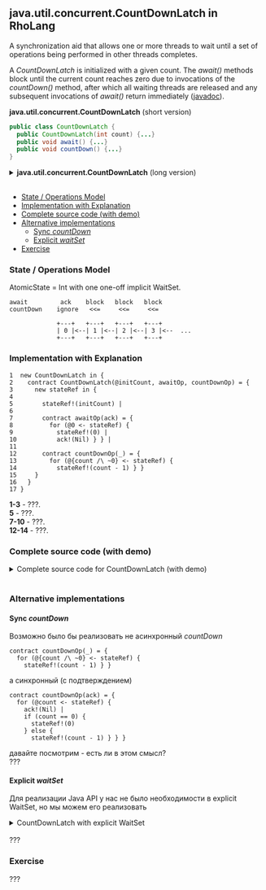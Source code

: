 ## java.util.concurrent.CountDownLatch in RhoLang

A synchronization aid that allows one or more threads to wait until a set of operations being performed in other threads completes. 

A *CountDownLatch* is initialized with a given count. The *await()* methods block until the current count reaches zero due to invocations of the *countDown()* method, after which all waiting threads are released and any subsequent invocations of *await()* return immediately ([javadoc](https://docs.oracle.com/javase/9/docs/api/java/util/concurrent/CountDownLatch.html)). 
  
**java.util.concurrent.CountDownLatch** (short version)   
```java
public class CountDownLatch {
  public CountDownLatch(int count) {...}  
  public void await() {...}  
  public void countDown() {...}	  
}

```  

<details><summary><b>java.util.concurrent.CountDownLatch</b> (long version)</summary><p>

```java
public class CountDownLatch {
  // Constructs a CountDownLatch initialized with the given count.
  public CountDownLatch(int count) {...}
  
  // Causes the current thread to wait until the latch has counted down to zero.
  public void await() {...}
  
  // Decrements the count of the latch, releasing all waiting threads if the count reaches zero.
  public void countDown() {...}
  
  // Returns the current count.
  public long getCount() {...}
}
```
</p></details><br/>

- [State / Operations Model](#state--operations-model)
- [Implementation with Explanation](#implementation-with-explanation)
- [Complete source code (with demo)](#complete-source-code-with-demo)
- [Alternative implementations](#alternative-implementations)
  - [Sync *countDown*](#sync-countdown)
  - [Explicit *waitSet*](#explicit-waitset)
- [Exercise](#exercise)

### State / Operations Model

AtomicState = Int with one one-off implicit WaitSet.

```
await         ack    block   block   block
countDown    ignore   <<=     <<=     <<=

             +---+   +---+   +---+   +---+
             | 0 |<--| 1 |<--| 2 |<--| 3 |<--  ...
             +---+   +---+   +---+   +---+
```

### Implementation with Explanation
```
1  new CountDownLatch in {
2    contract CountDownLatch(@initCount, awaitOp, countDownOp) = {  
3      new stateRef in {    
4    
5        stateRef!(initCount) |
6  
7        contract awaitOp(ack) = {
8          for (@0 <- stateRef) {          
9            stateRef!(0) | 
10           ack!(Nil) } } |  
11
12       contract countDownOp(_) = {
13         for (@{count /\ ~0} <- stateRef) {          
14           stateRef!(count - 1) } } 
15     }    
16   }
17 }
```
**1-3** - ???.   
**5** - ???.   
**7-10** - ???.   
**12-14** - ???.   

### Complete source code (with demo)
<details><summary>Complete source code for CountDownLatch (with demo)</summary><p>
  
```
new CountDownLatch in {
  contract CountDownLatch(@initCount, awaitOp, countDownOp) = {  
    new stateRef in {    
    
      stateRef!(initCount) |
  
      contract awaitOp(ack) = {
        for (@0 <- stateRef) {          
          stateRef!(0) | 
          ack!(Nil) } } |  

      contract countDownOp(_) = {
        for (@{count /\ ~0} <- stateRef) {          
          stateRef!(count - 1) } } 
    }    
  } |
  
  new countDown, await in {
    CountDownLatch!(3, *await, *countDown) |
    
    new n in {
      n!(0) | n!(1) | n!(2) | n!(3) | n!(4) | for (@i <= n) { 
        new ack in { 
          await!(*ack) | for (_ <- ack) { stdout!([i, "I woke up!"]) } } } } |     
    
    new ack in { 
      stdoutAck!("knock-knock", *ack) | for (_ <- ack) {
        countDown!(Nil) |
        stdoutAck!("KNOCK-KNOCK", *ack) | for (_ <- ack) {
          countDown!(Nil) |
          stdoutAck!("WAKE UP !!!", *ack) | for (_ <- ack) { 
            countDown!(Nil) } } } }    
  }
}
```
```
>> "knock-knock"
>> "KNOCK-KNOCK"
>> "WAKE UP !!!"
>> [4, "I woke up!"]
>> [1, "I woke up!"]
>> [0, "I woke up!"]
>> [3, "I woke up!"]
>> [2, "I woke up!"]
```
</p></details><br/>

### Alternative implementations

#### Sync *countDown*
Возможно было бы реализовать не асинхронный *countDown*
```
contract countDownOp(_) = {
  for (@{count /\ ~0} <- stateRef) {          
    stateRef!(count - 1) } }
```
а синхронный (с подтверждением)
```
contract countDownOp(ack) = {
  for (@count <- stateRef) {          
    ack!(Nil) |
    if (count == 0) {
      stateRef!(0)                       
    } else {
      stateRef!(count - 1) } } }
```
давайте посмотрим - есть ли в этом смысл?   
???

#### Explicit *waitSet*
Для реализации Java API у нас не было необходимости в explicit WaitSet, но мы можем его реализовать
<details><summary>CountDownLatch with explicit WaitSet</summary><p>
  
```
new CountDownLatch in {
  contract CountDownLatch(@initCount, awaitOp, countDownOp) = {  
    new stateRef in {    
    
      stateRef!(initCount, []) |
  
      contract awaitOp(ack) = {
        for (@count, @waitSet <- stateRef) {          
          if (count > 0) {
            stateRef!(count, waitSet ++ [*ack])
          } else {             
            stateRef!(count, waitSet) |
            ack!(Nil) } } } |  
  
      contract countDownOp(_) = {
        for (@count, @waitSet <- stateRef) {          
          if (count > 1) {
            stateRef!(count - 1, waitSet)          
          } else {
            stateRef!(0, []) |            
            new notifyAll in {            
              notifyAll!(waitSet) |
              contract notifyAll(@[head...tail]) = { @head!(Nil) | notifyAll!(tail) }  
            } } } }                  
    }    
  }
}
```
</p></details><br/>
???

### Exercise
???

